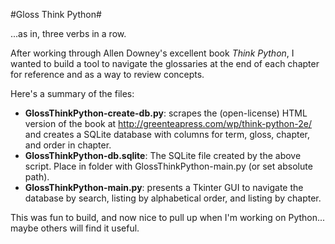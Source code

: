 #Gloss Think Python#

...as in, three verbs in a row.

After working through Allen Downey's excellent book _Think Python_, I wanted to build a tool to navigate the glossaries at the end of each chapter for reference and as a way to review concepts.

Here's a summary of the files:

* __GlossThinkPython-create-db.py__: scrapes the (open-license) HTML version of the book at <http://greenteapress.com/wp/think-python-2e/> and creates a SQLite database with columns for term, gloss, chapter, and order in chapter.
* __GlossThinkPython-db.sqlite__: The SQLite file created by the above script. Place in folder with GlossThinkPython-main.py (or set absolute path).
* __GlossThinkPython-main.py__: presents a Tkinter GUI to navigate the database by search, listing by alphabetical order, and listing by chapter.

This was fun to build, and now nice to pull up when I'm working on Python... maybe others will find it useful.
